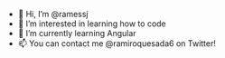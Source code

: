 - 👋 Hi, I’m @ramessj
- 👀 I’m interested in learning how to code
- 🌱 I’m currently learning Angular
- 📫 You can contact me @ramiroquesada6 on Twitter!

<!---
ramessj/ramessj is a ✨ special ✨ repository because its `README.md` (this file) appears on your GitHub profile.
You can click the Preview link to take a look at your changes.
--->
